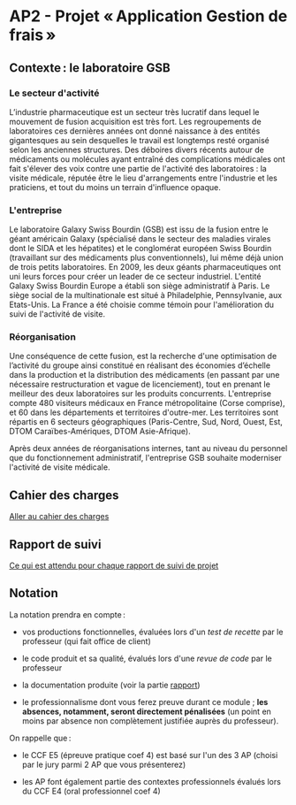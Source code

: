 # AP2 - Projet « Application Gestion de frais »

## Contexte : le laboratoire GSB

### Le secteur d'activité

L’industrie pharmaceutique est un secteur très lucratif dans lequel le mouvement de fusion acquisition est très fort. Les regroupements de laboratoires ces dernières années ont donné naissance à des entités gigantesques au sein desquelles le travail est longtemps resté organisé selon les anciennes structures. Des déboires divers récents autour de médicaments ou molécules ayant entraîné des complications médicales ont fait s'élever des voix contre une partie de l'activité des laboratoires : la visite médicale, réputée être le lieu d'arrangements entre l'industrie et les praticiens, et tout du moins un terrain d'influence opaque.

### L'entreprise

Le laboratoire Galaxy Swiss Bourdin (GSB) est issu de la fusion entre le géant américain Galaxy (spécialisé dans le secteur des maladies virales dont le SIDA et les hépatites) et le conglomérat européen Swiss Bourdin (travaillant sur des médicaments plus conventionnels), lui même déjà union de trois petits laboratoires. En 2009, les deux géants pharmaceutiques ont uni leurs forces pour créer un leader de ce secteur industriel. L'entité Galaxy Swiss Bourdin Europe a établi son siège administratif à Paris. Le siège social de la multinationale est situé à Philadelphie, Pennsylvanie, aux Etats-Unis. La France a été choisie comme témoin pour l'amélioration du suivi de l'activité de visite.

### Réorganisation

Une conséquence de cette fusion, est la recherche d'une optimisation de l’activité du groupe ainsi constitué en réalisant des économies d’échelle dans la production et la distribution des médicaments (en passant par une nécessaire restructuration et vague de licenciement), tout en prenant le meilleur des deux laboratoires sur les produits concurrents. L'entreprise compte 480 visiteurs médicaux en France métropolitaine (Corse comprise), et 60 dans les départements et territoires d'outre-mer. Les territoires sont répartis en 6 secteurs géographiques (Paris-Centre, Sud, Nord, Ouest, Est, DTOM Caraïbes-Amériques, DTOM Asie-Afrique).

Après deux années de réorganisations internes, tant au niveau du personnel que du fonctionnement administratif, l'entreprise GSB souhaite moderniser l'activité de visite médicale.

## Cahier des charges

[Aller au cahier des charges](cahier_des_charges/cdc.md)

## Rapport de suivi

[Ce qui est attendu pour chaque rapport de suivi de projet](rapport/rapport.md)

## Notation

La notation prendra en compte :

- vos productions fonctionnelles, évaluées lors d'un _test de recette_ par le professeur (qui fait office de client)

- le code produit et sa qualité, évalués lors d'une _revue de code_ par le professeur

- la documentation produite (voir la partie [rapport](rapport/rapport.md))

- le professionnalisme dont vous ferez preuve durant ce module ; **les absences, notamment, seront directement pénalisées** (un point en moins par absence non complètement justifiée auprès du professeur).

On rappelle que :

- le CCF E5 (épreuve pratique coef 4) est basé sur l'un des 3 AP (choisi par le jury parmi 2 AP que vous présenterez)

- les AP font également partie des contextes professionnels évalués lors du CCF E4 (oral professionnel coef 4)

